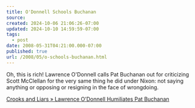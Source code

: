 ```yaml
---
title: O'Donnell Schools Buchanan
source: 
created: 2024-10-06 21:06:26-07:00
updated: 2024-10-10 14:59:59-07:00
tags:
  - post
date: 2008-05-31T04:21:00.000-07:00
published: true
url: /2008/05/o-schools-buchanan.html
---
```



Oh, this is rich! Lawrence O'Donnell calls Pat Buchanan out for criticizing Scott McClellan for the very same thing he did under Nixon: not saying anything or opposing or resigning in the face of wrongdoing.  
  
[Crooks and Liars » Lawrence O’Donnell Humiliates Pat Buchanan](https://www.crooksandliars.com/2008/05/29/lawrence-odonnell-humiliates-pat-buchanan/)